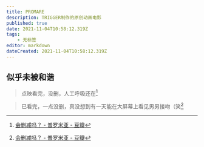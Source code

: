 ```yaml
---
title: PROMARE
description: TRIGGER制作的原创动画电影
published: true
date: 2021-11-04T10:58:12.319Z
tags:
    - 无标签
editor: markdown
dateCreated: 2021-11-04T10:58:12.319Z
---
```


## 似乎未被和谐

> 点映看完，没删，人工呼吸还在[^617009864]

> 已看完，一点没删，真没想到有一天能在大屏幕上看见男男接吻（笑[^617009864]

[^617009864]: [会删减吗？ - 普罗米亚 - 豆瓣](https://web.archive.org/web/20211010105509/https://movie.douban.com/subject/27080656/discussion/617009864/)
